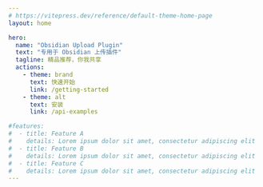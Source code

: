 ```yaml
---
# https://vitepress.dev/reference/default-theme-home-page
layout: home

hero:
  name: "Obsidian Upload Plugin"
  text: "专用于 Obsidian 上传插件"
  tagline: 精品推荐，你我共享
  actions:
    - theme: brand
      text: 快速开始
      link: /getting-started
    - theme: alt
      text: 安装
      link: /api-examples

#features:
#  - title: Feature A
#    details: Lorem ipsum dolor sit amet, consectetur adipiscing elit
#  - title: Feature B
#    details: Lorem ipsum dolor sit amet, consectetur adipiscing elit
#  - title: Feature C
#    details: Lorem ipsum dolor sit amet, consectetur adipiscing elit
---
```



